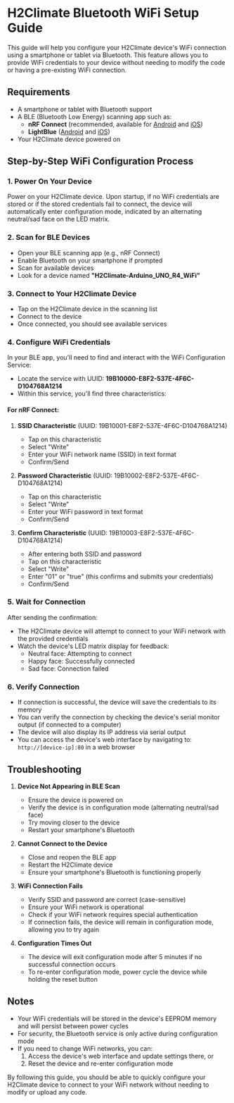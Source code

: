 # H2Climate Bluetooth WiFi Setup Guide

This guide will help you configure your H2Climate device's WiFi connection using a smartphone or tablet via Bluetooth. This feature allows you to provide WiFi credentials to your device without needing to modify the code or having a pre-existing WiFi connection.

## Requirements

- A smartphone or tablet with Bluetooth support
- A BLE (Bluetooth Low Energy) scanning app such as:
  - **nRF Connect** (recommended, available for [Android](https://play.google.com/store/apps/details?id=no.nordicsemi.android.mcp) and [iOS](https://apps.apple.com/us/app/nrf-connect-for-mobile/id1054362403))
  - **LightBlue** ([Android](https://play.google.com/store/apps/details?id=com.punchthrough.lightblueexplorer) and [iOS](https://apps.apple.com/us/app/lightblue/id557428110))
- Your H2Climate device powered on

## Step-by-Step WiFi Configuration Process

### 1. Power On Your Device

Power on your H2Climate device. Upon startup, if no WiFi credentials are stored or if the stored credentials fail to connect, the device will automatically enter configuration mode, indicated by an alternating neutral/sad face on the LED matrix.

### 2. Scan for BLE Devices

- Open your BLE scanning app (e.g., nRF Connect)
- Enable Bluetooth on your smartphone if prompted
- Scan for available devices
- Look for a device named **"H2Climate-Arduino_UNO_R4_WiFi"**

### 3. Connect to Your H2Climate Device

- Tap on the H2Climate device in the scanning list
- Connect to the device
- Once connected, you should see available services

### 4. Configure WiFi Credentials

In your BLE app, you'll need to find and interact with the WiFi Configuration Service:

- Locate the service with UUID: **19B10000-E8F2-537E-4F6C-D104768A1214**
- Within this service, you'll find three characteristics:

#### For nRF Connect:

1. **SSID Characteristic** (UUID: 19B10001-E8F2-537E-4F6C-D104768A1214)
   - Tap on this characteristic
   - Select "Write"
   - Enter your WiFi network name (SSID) in text format
   - Confirm/Send

2. **Password Characteristic** (UUID: 19B10002-E8F2-537E-4F6C-D104768A1214)
   - Tap on this characteristic
   - Select "Write"
   - Enter your WiFi password in text format
   - Confirm/Send

3. **Confirm Characteristic** (UUID: 19B10003-E8F2-537E-4F6C-D104768A1214)
   - After entering both SSID and password
   - Tap on this characteristic
   - Select "Write"
   - Enter "01" or "true" (this confirms and submits your credentials)
   - Confirm/Send

### 5. Wait for Connection

After sending the confirmation:

- The H2Climate device will attempt to connect to your WiFi network with the provided credentials
- Watch the device's LED matrix display for feedback:
  - Neutral face: Attempting to connect
  - Happy face: Successfully connected
  - Sad face: Connection failed

### 6. Verify Connection

- If connection is successful, the device will save the credentials to its memory
- You can verify the connection by checking the device's serial monitor output (if connected to a computer)
- The device will also display its IP address via serial output
- You can access the device's web interface by navigating to: `http://[device-ip]:80` in a web browser

## Troubleshooting

1. **Device Not Appearing in BLE Scan**
   - Ensure the device is powered on
   - Verify the device is in configuration mode (alternating neutral/sad face)
   - Try moving closer to the device
   - Restart your smartphone's Bluetooth

2. **Cannot Connect to the Device**
   - Close and reopen the BLE app
   - Restart the H2Climate device
   - Ensure your smartphone's Bluetooth is functioning properly

3. **WiFi Connection Fails**
   - Verify SSID and password are correct (case-sensitive)
   - Ensure your WiFi network is operational
   - Check if your WiFi network requires special authentication
   - If connection fails, the device will remain in configuration mode, allowing you to try again

4. **Configuration Times Out**
   - The device will exit configuration mode after 5 minutes if no successful connection occurs
   - To re-enter configuration mode, power cycle the device while holding the reset button

## Notes

- Your WiFi credentials will be stored in the device's EEPROM memory and will persist between power cycles
- For security, the Bluetooth service is only active during configuration mode
- If you need to change WiFi networks, you can:
  1. Access the device's web interface and update settings there, or
  2. Reset the device and re-enter configuration mode

By following this guide, you should be able to quickly configure your H2Climate device to connect to your WiFi network without needing to modify or upload any code.
